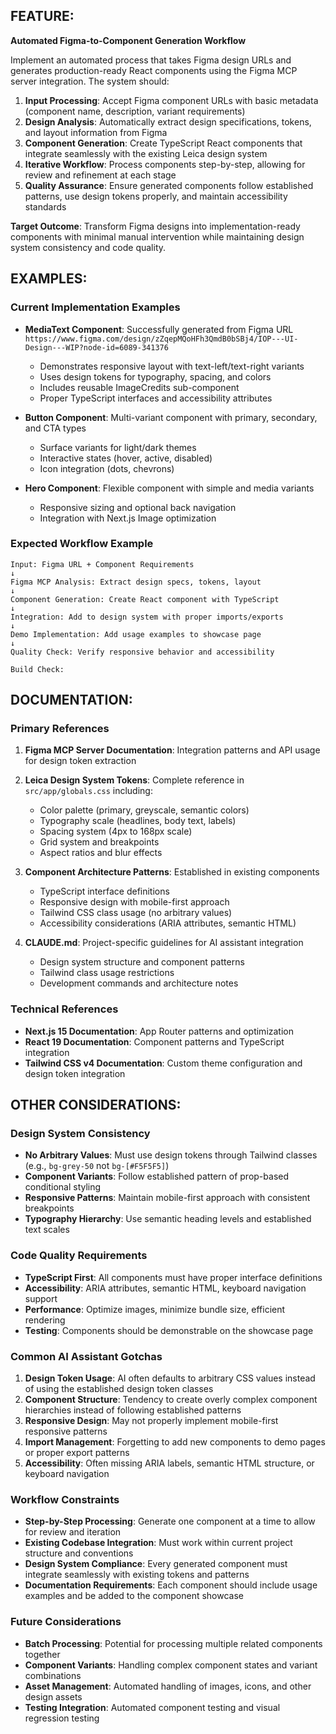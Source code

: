 ## FEATURE:

**Automated Figma-to-Component Generation Workflow**

Implement an automated process that takes Figma design URLs and generates production-ready React components using the Figma MCP server integration. The system should:

1. **Input Processing**: Accept Figma component URLs with basic metadata (component name, description, variant requirements)
2. **Design Analysis**: Automatically extract design specifications, tokens, and layout information from Figma
3. **Component Generation**: Create TypeScript React components that integrate seamlessly with the existing Leica design system
4. **Iterative Workflow**: Process components step-by-step, allowing for review and refinement at each stage
5. **Quality Assurance**: Ensure generated components follow established patterns, use design tokens properly, and maintain accessibility standards

**Target Outcome**: Transform Figma designs into implementation-ready components with minimal manual intervention while maintaining design system consistency and code quality.

## EXAMPLES:

### Current Implementation Examples
- **MediaText Component**: Successfully generated from Figma URL `https://www.figma.com/design/zZqepMQoHFh3QmdB0bSBj4/IOP---UI-Design---WIP?node-id=6089-341376`
  - Demonstrates responsive layout with text-left/text-right variants
  - Uses design tokens for typography, spacing, and colors
  - Includes reusable ImageCredits sub-component
  - Proper TypeScript interfaces and accessibility attributes

- **Button Component**: Multi-variant component with primary, secondary, and CTA types
  - Surface variants for light/dark themes
  - Interactive states (hover, active, disabled)
  - Icon integration (dots, chevrons)

- **Hero Component**: Flexible component with simple and media variants
  - Responsive sizing and optional back navigation
  - Integration with Next.js Image optimization

### Expected Workflow Example
```
Input: Figma URL + Component Requirements
↓
Figma MCP Analysis: Extract design specs, tokens, layout
↓
Component Generation: Create React component with TypeScript
↓
Integration: Add to design system with proper imports/exports
↓
Demo Implementation: Add usage examples to showcase page
↓
Quality Check: Verify responsive behavior and accessibility

Build Check:
```

## DOCUMENTATION:

### Primary References
1. **Figma MCP Server Documentation**: Integration patterns and API usage for design token extraction
2. **Leica Design System Tokens**: Complete reference in `src/app/globals.css` including:
   - Color palette (primary, greyscale, semantic colors)
   - Typography scale (headlines, body text, labels)
   - Spacing system (4px to 168px scale)
   - Grid system and breakpoints
   - Aspect ratios and blur effects

3. **Component Architecture Patterns**: Established in existing components
   - TypeScript interface definitions
   - Responsive design with mobile-first approach
   - Tailwind CSS class usage (no arbitrary values)
   - Accessibility considerations (ARIA attributes, semantic HTML)

4. **CLAUDE.md**: Project-specific guidelines for AI assistant integration
   - Design system structure and component patterns
   - Tailwind class usage restrictions
   - Development commands and architecture notes

### Technical References
- **Next.js 15 Documentation**: App Router patterns and optimization
- **React 19 Documentation**: Component patterns and TypeScript integration
- **Tailwind CSS v4 Documentation**: Custom theme configuration and design token integration

## OTHER CONSIDERATIONS:

### Design System Consistency
- **No Arbitrary Values**: Must use design tokens through Tailwind classes (e.g., `bg-grey-50` not `bg-[#F5F5F5]`)
- **Component Variants**: Follow established pattern of prop-based conditional styling
- **Responsive Patterns**: Maintain mobile-first approach with consistent breakpoints
- **Typography Hierarchy**: Use semantic heading levels and established text scales

### Code Quality Requirements
- **TypeScript First**: All components must have proper interface definitions
- **Accessibility**: ARIA attributes, semantic HTML, keyboard navigation support
- **Performance**: Optimize images, minimize bundle size, efficient rendering
- **Testing**: Components should be demonstrable on the showcase page

### Common AI Assistant Gotchas
1. **Design Token Usage**: AI often defaults to arbitrary CSS values instead of using the established design token classes
2. **Component Structure**: Tendency to create overly complex component hierarchies instead of following established patterns
3. **Responsive Design**: May not properly implement mobile-first responsive patterns
4. **Import Management**: Forgetting to add new components to demo pages or proper export patterns
5. **Accessibility**: Often missing ARIA labels, semantic HTML structure, or keyboard navigation

### Workflow Constraints
- **Step-by-Step Processing**: Generate one component at a time to allow for review and iteration
- **Existing Codebase Integration**: Must work within current project structure and conventions
- **Design System Compliance**: Every generated component must integrate seamlessly with existing tokens and patterns
- **Documentation Requirements**: Each component should include usage examples and be added to the component showcase

### Future Considerations
- **Batch Processing**: Potential for processing multiple related components together
- **Component Variants**: Handling complex component states and variant combinations
- **Asset Management**: Automated handling of images, icons, and other design assets
- **Testing Integration**: Automated component testing and visual regression testing
